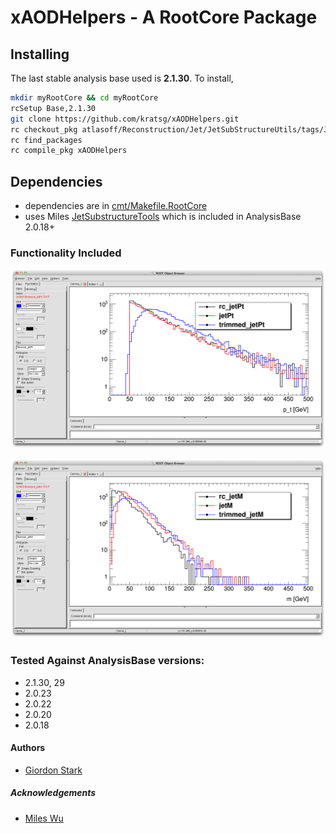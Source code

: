 # xAODHelpers - A RootCore Package

## Installing
The last stable analysis base used is **2.1.30**. To install,
```bash
mkdir myRootCore && cd myRootCore
rcSetup Base,2.1.30
git clone https://github.com/kratsg/xAODHelpers.git
rc checkout_pkg atlasoff/Reconstruction/Jet/JetSubStructureUtils/tags/JetSubStructureUtils-00-02-08
rc find_packages
rc compile_pkg xAODHelpers
```

## Dependencies
 - dependencies are in [cmt/Makefile.RootCore](cmt/Makefile.RootCore)
 - uses Miles [JetSubstructureTools](https://github.com/mileswu/JetSubstructureTools) which is included in AnalysisBase 2.0.18+

### Functionality Included

![Jet Transverse Momentum for AntiKt10 reclustered jets, AntiKt10LCTopo jets, and AntiKt10 trimmed jets](/data/jet_pts.png?raw=true "Jet Pts")

![Jet Masses for AntiKt10 reclustered jets, AntiKt10LCTopo jets, and AntiKt10 trimmed jets](/data/jet_masses.png?raw=true "Jet Masses")

### Tested Against AnalysisBase versions:
 - 2.1.30, 29
 - 2.0.23
 - 2.0.22
 - 2.0.20
 - 2.0.18

#### Authors
- [Giordon Stark](https://github.com/kratsg)

##### Acknowledgements
- [Miles Wu](https://github.com/mileswu)
